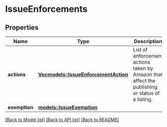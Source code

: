 # IssueEnforcements

## Properties

Name | Type | Description | Notes
------------ | ------------- | ------------- | -------------
**actions** | [**Vec<models::IssueEnforcementAction>**](IssueEnforcementAction.md) | List of enforcement actions taken by Amazon that affect the publishing or status of a listing. | 
**exemption** | [**models::IssueExemption**](IssueExemption.md) |  | 

[[Back to Model list]](../README.md#documentation-for-models) [[Back to API list]](../README.md#documentation-for-api-endpoints) [[Back to README]](../README.md)


